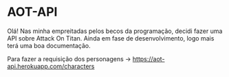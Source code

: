 # AOT-API

Olá! Nas minha empreitadas pelos becos da programação, decidi fazer uma API sobre Attack On Titan. Ainda em fase de desenvolvimento, logo mais terá uma boa documentação.

Para fazer a requisição dos personagens -> https://aot-api.herokuapp.com/characters

